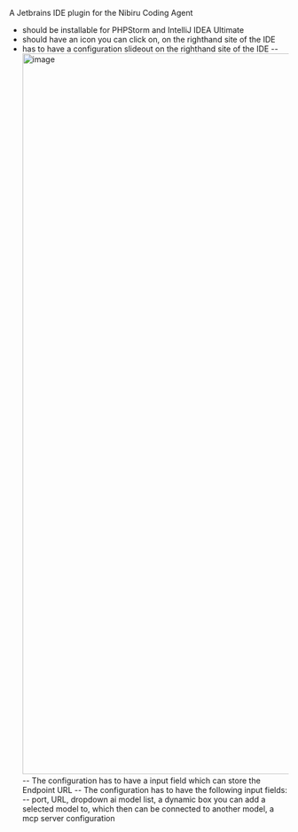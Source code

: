 A Jetbrains IDE plugin for the Nibiru Coding Agent
- should be installable for PHPStorm and IntelliJ IDEA Ultimate
- should have an icon you can click on, on the righthand site of the IDE
- has to have a configuration slideout on the righthand site of the IDE
  -- <img width="1253" height="1300" alt="image" src="https://github.com/user-attachments/assets/ce2f077d-99f0-4224-b844-3210aa731dec" />
  -- The configuration has to have a input field which can store the Endpoint URL
  -- The configuration has to have the following input fields:
  -- port, URL, dropdown ai model list, a dynamic box you can add a selected model to, which then can be connected to another model, a mcp server configuration
